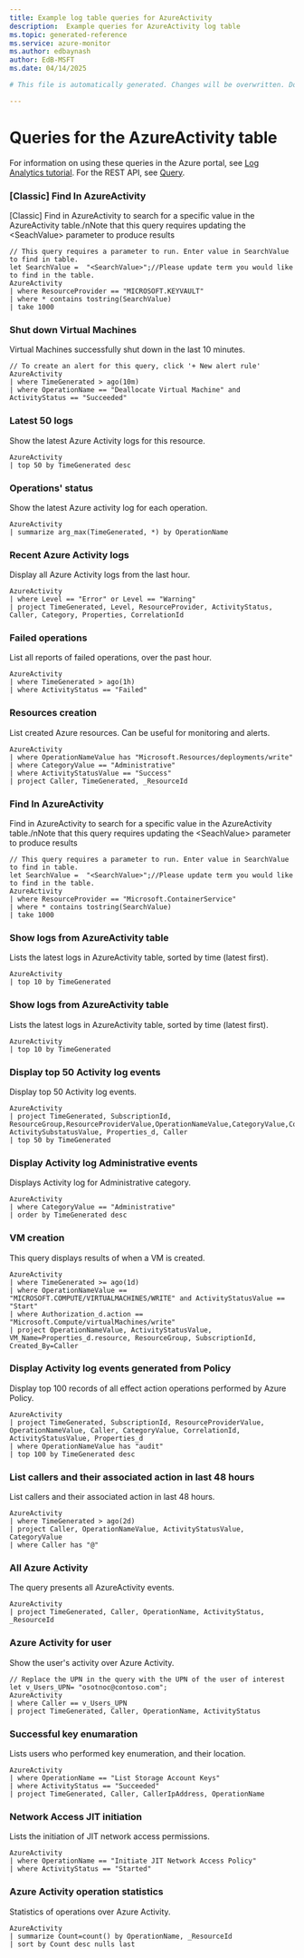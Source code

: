 ```yaml
---
title: Example log table queries for AzureActivity
description:  Example queries for AzureActivity log table
ms.topic: generated-reference
ms.service: azure-monitor
ms.author: edbaynash
author: EdB-MSFT
ms.date: 04/14/2025

# This file is automatically generated. Changes will be overwritten. Do not change this file directly. 

---
```


# Queries for the AzureActivity table

For information on using these queries in the Azure portal, see [Log Analytics tutorial](/azure/azure-monitor/logs/log-analytics-tutorial). For the REST API, see [Query](/rest/api/loganalytics/query).


### [Classic] Find In AzureActivity  


[Classic] Find in AzureActivity to search for a specific value in the AzureActivity table./nNote that this query requires updating the \<SeachValue\> parameter to produce results  

```query
// This query requires a parameter to run. Enter value in SearchValue to find in table.
let SearchValue =  "<SearchValue>";//Please update term you would like to find in the table.
AzureActivity
| where ResourceProvider == "MICROSOFT.KEYVAULT"
| where * contains tostring(SearchValue)
| take 1000
```



### Shut down Virtual Machines  


Virtual Machines successfully shut down in the last 10 minutes.  

```query
// To create an alert for this query, click '+ New alert rule'
AzureActivity
| where TimeGenerated > ago(10m)
| where OperationName == "Deallocate Virtual Machine" and ActivityStatus == "Succeeded" 

```



### Latest 50 logs  


Show the latest Azure Activity logs for this resource.  

```query
AzureActivity 
| top 50 by TimeGenerated desc 
```



### Operations' status  


Show the latest Azure activity log for each operation.  

```query
AzureActivity 
| summarize arg_max(TimeGenerated, *) by OperationName 
```



### Recent Azure Activity logs  


Display all Azure Activity logs from the last hour.  

```query
AzureActivity 
| where Level == "Error" or Level == "Warning"
| project TimeGenerated, Level, ResourceProvider, ActivityStatus, Caller, Category, Properties, CorrelationId 
```



### Failed operations  


List all reports of failed operations, over the past hour.  

```query
AzureActivity 
| where TimeGenerated > ago(1h)  
| where ActivityStatus == "Failed"
```



### Resources creation  


List created Azure resources. Can be useful for monitoring and alerts.  

```query
AzureActivity
| where OperationNameValue has "Microsoft.Resources/deployments/write"
| where CategoryValue == "Administrative"
| where ActivityStatusValue == "Success"
| project Caller, TimeGenerated, _ResourceId

```



### Find In AzureActivity  


Find in AzureActivity to search for a specific value in the AzureActivity table./nNote that this query requires updating the \<SeachValue\> parameter to produce results  

```query
// This query requires a parameter to run. Enter value in SearchValue to find in table.
let SearchValue =  "<SearchValue>";//Please update term you would like to find in the table.
AzureActivity
| where ResourceProvider == "Microsoft.ContainerService"
| where * contains tostring(SearchValue)
| take 1000
```



### Show logs from AzureActivity table  


Lists the latest logs in AzureActivity table, sorted by time (latest first).  

```query
AzureActivity
| top 10 by TimeGenerated
```



### Show logs from AzureActivity table  


Lists the latest logs in AzureActivity table, sorted by time (latest first).  

```query
AzureActivity
| top 10 by TimeGenerated
```



### Display top 50 Activity log events  


Display top 50 Activity log events.  

```query
AzureActivity
| project TimeGenerated, SubscriptionId, ResourceGroup,ResourceProviderValue,OperationNameValue,CategoryValue,CorrelationId,ActivityStatusValue, ActivitySubstatusValue, Properties_d, Caller
| top 50 by TimeGenerated
```



### Display Activity log Administrative events  


Displays Activity log for Administrative category.  

```query
AzureActivity 
| where CategoryValue == "Administrative"
| order by TimeGenerated desc
```



### VM creation  


This query displays results of when a VM is created.  

```query
AzureActivity
| where TimeGenerated >= ago(1d)
| where OperationNameValue == "MICROSOFT.COMPUTE/VIRTUALMACHINES/WRITE" and ActivityStatusValue == "Start"
| where Authorization_d.action == "Microsoft.Compute/virtualMachines/write"
| project OperationNameValue, ActivityStatusValue, VM_Name=Properties_d.resource, ResourceGroup, SubscriptionId, Created_By=Caller
```



### Display Activity log events generated from Policy  


Display top 100 records of all effect action operations performed by Azure Policy.  

```query
AzureActivity
| project TimeGenerated, SubscriptionId, ResourceProviderValue, OperationNameValue, Caller, CategoryValue, CorrelationId, ActivityStatusValue, Properties_d
| where OperationNameValue has "audit"
| top 100 by TimeGenerated desc
```



### List callers and their associated action in last 48 hours  


List callers and their associated action in last 48 hours.  

```query
AzureActivity
| where TimeGenerated > ago(2d)
| project Caller, OperationNameValue, ActivityStatusValue, CategoryValue
| where Caller has "@"
```



### All Azure Activity  


The query presents all AzureActivity events.  

```query
AzureActivity
| project TimeGenerated, Caller, OperationName, ActivityStatus, _ResourceId
```



### Azure Activity for user  


Show the user's activity over Azure Activity.  

```query
// Replace the UPN in the query with the UPN of the user of interest
let v_Users_UPN= "osotnoc@contoso.com";
AzureActivity
| where Caller == v_Users_UPN
| project TimeGenerated, Caller, OperationName, ActivityStatus
```



### Successful key enumaration  


Lists users who performed key enumeration, and their location.  

```query
AzureActivity
| where OperationName == "List Storage Account Keys"
| where ActivityStatus == "Succeeded"
| project TimeGenerated, Caller, CallerIpAddress, OperationName
```



### Network Access JIT initiation  


Lists the initiation of JIT network access permissions.  

```query
AzureActivity
| where OperationName == "Initiate JIT Network Access Policy"
| where ActivityStatus == "Started"
```



### Azure Activity operation statistics  


Statistics of operations over Azure Activity.  

```query
AzureActivity
| summarize Count=count() by OperationName, _ResourceId
| sort by Count desc nulls last
```

